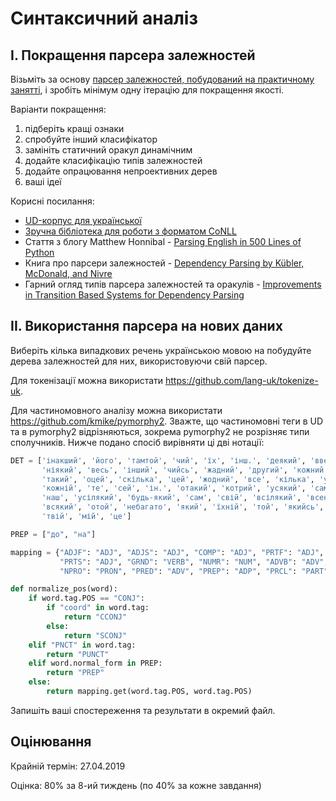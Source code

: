# Синтаксичний аналіз

## I. Покращення парсера залежностей

Візьміть за основу [парсер залежностей, побудований на практичному занятті](../lectures/08-dep-parser-uk.ipynb), і зробіть мінімум одну ітерацію для покращення якості.

Варіанти покращення:
1. підберіть кращі ознаки
2. спробуйте інший класифікатор
3. замініть статичний оракул динамічним
4. додайте класифікацію типів залежностей
5. додайте опрацювання непроективних дерев
6. ваші ідеї

Корисні посилання:
* [UD-корпус для української](https://github.com/UniversalDependencies/UD_Ukrainian-IU/)
* [Зручна бібліотека для роботи з форматом CoNLL](https://github.com/EmilStenstrom/conllu)
* Стаття з блогу Matthew Honnibal - [Parsing English in 500 Lines of Python](https://explosion.ai/blog/parsing-english-in-python)
* Книга про парсери залежностей - [Dependency Parsing by Kübler, McDonald, and Nivre](https://books.google.com.ua/books?id=k3iiup7HB9UC&pg=PA21&hl=uk&source=gbs_toc_r&cad=4#v=onepage&q&f=false)
* Гарний огляд типів парсера залежностей та оракулів - [Improvements in Transition Based Systems for Dependency Parsing](http://paduaresearch.cab.unipd.it/8004/1/Tesi.pdf)

## II. Використання парсера на нових даних

Виберіть кілька випадкових речень українською мовою на побудуйте дерева залежностей для них, використовуючи свій парсер.

Для токенізації можна використати https://github.com/lang-uk/tokenize-uk.

Для частиномовного аналізу можна використати https://github.com/kmike/pymorphy2. Зважте, що частиномовні теги в UD та в pymorphy2 відрізняються, зокрема pymorphy2 не розрізняє типи сполучників. Нижче подано спосіб вирівняти ці дві нотації:

```python
DET = ['інакший', 'його', 'тамтой', 'чий', 'їх', 'інш.', 'деякий', 'ввесь', 'ваш', 
       'ніякий', 'весь', 'інший', 'чийсь', 'жадний', 'другий', 'кожний', 
       'такий', 'оцей', 'скілька', 'цей', 'жодний', 'все', 'кілька', 'увесь', 
       'кожній', 'те', 'сей', 'ін.', 'отакий', 'котрий', 'усякий', 'самий', 
       'наш', 'усілякий', 'будь-який', 'сам', 'свій', 'всілякий', 'всенький', 'її', 
       'всякий', 'отой', 'небагато', 'який', 'їхній', 'той', 'якийсь', 'ин.', 'котрийсь', 
       'твій', 'мій', 'це']

PREP = ["до", "на"]

mapping = {"ADJF": "ADJ", "ADJS": "ADJ", "COMP": "ADJ", "PRTF": "ADJ",
           "PRTS": "ADJ", "GRND": "VERB", "NUMR": "NUM", "ADVB": "ADV",
           "NPRO": "PRON", "PRED": "ADV", "PREP": "ADP", "PRCL": "PART"}

def normalize_pos(word):
    if word.tag.POS == "CONJ":
        if "coord" in word.tag:
            return "CCONJ"
        else:
            return "SCONJ"
    elif "PNCT" in word.tag:
        return "PUNCT"
    elif word.normal_form in PREP:
        return "PREP"
    else:
        return mapping.get(word.tag.POS, word.tag.POS)
```

Запишіть ваші спостереження та результати в окремий файл.

## Оцінювання

Крайній термін: 27.04.2019

Оцінка: 80% за 8-ий тиждень (по 40% за кожне завдання)

